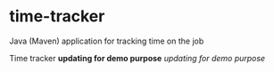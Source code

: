 # time-tracker
Java (Maven) application for tracking time on the job

Time tracker
__updating for demo purpose__
_updating for demo purpose_
